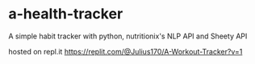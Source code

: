# a-health-tracker
A simple habit tracker with python, nutritionix's  NLP API and Sheety API  

hosted on repl.it
https://replit.com/@Julius170/A-Workout-Tracker?v=1
